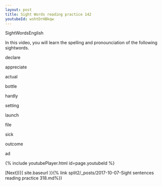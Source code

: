 ```yaml
---
layout: post
title: Sight Words reading practice 142
youtubeId: wshtDrHBkqw
---
```

 
 
SightWordsEnglish

In this video, you will learn the spelling and pronounciation of the following sightwords.

declare

appreciate

actual

bottle

hardly

setting

launch

file

sick

outcome

ad 

 
{% include youtubePlayer.html id=page.youtubeId %}
 
 

[Next]({{ site.baseurl }}{% link  split2/_posts/2017-10-07-Sight sentences reading practice 318.md%})
 

